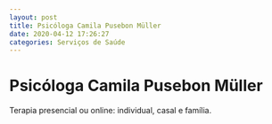 ```yaml
---
layout: post
title: Psicóloga Camila Pusebon Müller
date: 2020-04-12 17:26:27 
categories: Serviços de Saúde
---
```


# Psicóloga Camila Pusebon Müller

Terapia presencial ou online: individual, casal e família.
